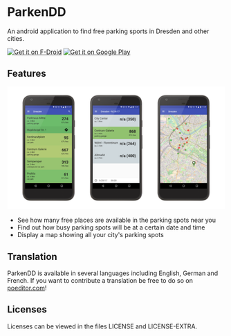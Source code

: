 ParkenDD
========

An android application to find free parking sports in Dresden and other cities.

<a href="https://f-droid.org/repository/browse/?fdid=de.jkliemann.parkendd" target="_blank"><img src="https://f-droid.org/badge/get-it-on.png" alt="Get it on F-Droid" height="80"/></a>
<a href="https://play.google.com/store/apps/details?id=de.jkliemann.parkendd" target="_blank"><img src="https://play.google.com/intl/en_us/badges/images/generic/en-play-badge.png" alt="Get it on Google Play" height="80"/></a>

## Features
![Different screenshots of ParkenDD: the main list of parking spots, a forecast showing how many places are available at a certain date and a map of Dresden and its free parking spots.](resources/readmeScreenshots/assortment.png)
* See how many free places are available in the parking spots near you
* Find out how busy parking spots will be at a certain date and time
* Display a map showing all your city's parking spots

## Translation
ParkenDD is available in several languages including English, German and French.
If you want to contribute a translation be free to do so on [poeditor.com](https://poeditor.com/join/project/eu2wqvnR4z)!

## Licenses
Licenses can be viewed in the files LICENSE and LICENSE-EXTRA.

